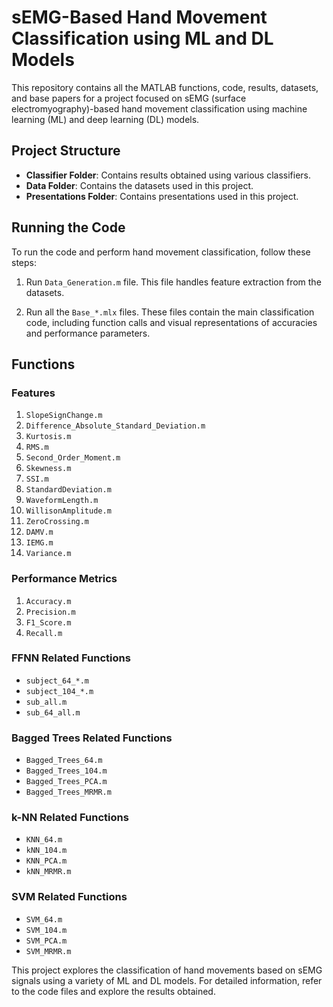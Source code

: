 # sEMG-Based Hand Movement Classification using ML and DL Models

This repository contains all the MATLAB functions, code, results, datasets, and base papers for a project focused on sEMG (surface electromyography)-based hand movement classification using machine learning (ML) and deep learning (DL) models.

## Project Structure

- **Classifier Folder**: Contains results obtained using various classifiers.
- **Data Folder**: Contains the datasets used in this project.
- **Presentations Folder**: Contains presentations used in this project.

## Running the Code

To run the code and perform hand movement classification, follow these steps:

1. Run `Data_Generation.m` file. This file handles feature extraction from the datasets.

2. Run all the `Base_*.mlx` files. These files contain the main classification code, including function calls and visual representations of accuracies and performance parameters.

## Functions

### Features
1. `SlopeSignChange.m`
2. `Difference_Absolute_Standard_Deviation.m`
3. `Kurtosis.m`
4. `RMS.m`
5. `Second_Order_Moment.m`
6. `Skewness.m`
7. `SSI.m`
8. `StandardDeviation.m`
9. `WaveformLength.m`
10. `WillisonAmplitude.m`
11. `ZeroCrossing.m`
12. `DAMV.m`
13. `IEMG.m`
14. `Variance.m`

### Performance Metrics
1. `Accuracy.m`
2. `Precision.m`
3. `F1_Score.m`
4. `Recall.m`

### FFNN Related Functions
- `subject_64_*.m`
- `subject_104_*.m`
- `sub_all.m`
- `sub_64_all.m`

### Bagged Trees Related Functions
- `Bagged_Trees_64.m`
- `Bagged_Trees_104.m`
- `Bagged_Trees_PCA.m`
- `Bagged_Trees_MRMR.m`

### k-NN Related Functions
- `KNN_64.m`
- `kNN_104.m`
- `KNN_PCA.m`
- `kNN_MRMR.m`

### SVM Related Functions
- `SVM_64.m`
- `SVM_104.m`
- `SVM_PCA.m`
- `SVM_MRMR.m`

This project explores the classification of hand movements based on sEMG signals using a variety of ML and DL models. For detailed information, refer to the code files and explore the results obtained.
